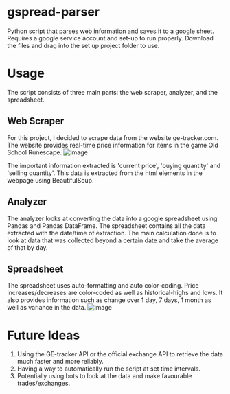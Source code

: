 # gspread-parser
Python script that parses web information and saves it to a google sheet. 
Requires a google service account and set-up to run properly. Download the files and drag into the set up project folder to use.

# Usage

The script consists of three main parts: the web scraper, analyzer, and the spreadsheet.

## Web Scraper
For this project, I decided to scrape data from the website ge-tracker.com. The website provides real-time price information for items in the game Old School Runescape. 
![image](https://user-images.githubusercontent.com/53792798/130473015-a70bb608-efbf-4846-83f4-697c561e65e7.png)

The important information extracted is 'current price', 'buying quantity' and 'selling quantity'. This data is extracted from the html elements in the webpage using BeautifulSoup.

## Analyzer

The analyzer looks at converting the data into a google spreadsheet using Pandas and Pandas DataFrame. The spreadsheet contains all the data extracted with the date/time of extraction. The main calculation done is to look at data that was collected beyond a certain date and take the average of that by day. 

## Spreadsheet

The spreadsheet uses auto-formatting and auto color-coding. Price increases/decreases are color-coded as well as historical-highs and lows. It also provides information such as change over 1 day, 7 days, 1 month as well as variance in the data. 
![image](https://user-images.githubusercontent.com/53792798/130474989-71a26fa7-3787-408b-9a06-62d1bb2714ca.png)


# Future Ideas

1. Using the GE-tracker API or the official exchange API to retrieve the data much faster and more reliably. 
2. Having a way to automatically run the script at set time intervals. 
3. Potentially using bots to look at the data and make favourable trades/exchanges.


